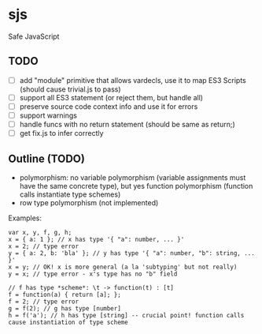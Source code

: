 # sjs

Safe JavaScript

## TODO

- [ ] add "module" primitive that allows vardecls, use it to map ES3 Scripts (should cause trivial.js to pass)
- [ ] support all ES3 statement (or reject them, but handle all)
- [ ] preserve source code context info and use it for errors
- [ ] support warnings
- [ ] handle funcs with no return statement (should be same as return;)
- [ ] get fix.js to infer correctly

## Outline (TODO)

- polymorphism: no variable polymorphism (variable assignments must have the same concrete type), but yes function polymorphism (function calls instantiate type schemes)
- row type polymorphism (not implemented)

Examples:

    var x, y, f, g, h;
    x = { a: 1 }; // x has type '{ "a": number, ... }'
    x = 2; // type error
    y = { a: 2, b: 'bla' }; // y has type '{ "a": number, "b": string, ... }'
    x = y; // OK! x is more general (a la 'subtyping' but not really)
    y = x; // type error - x's type has no "b" field

    // f has type *scheme*: \t -> function(t) : [t]
    f = function(a) { return [a]; };
    f = 2; // type error
    g = f(2); // g has type [number]
    h = f('a'); // h has type [string] -- crucial point! function calls cause instantiation of type scheme
    
